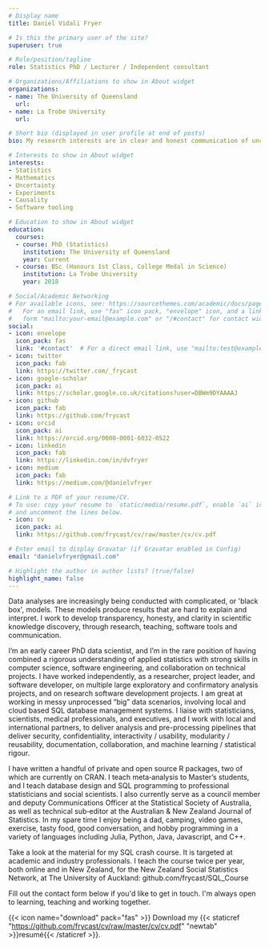 ```yaml
---
# Display name
title: Daniel Vidali Fryer

# Is this the primary user of the site?
superuser: true

# Role/position/tagline
role: Statistics PhD / Lecturer / Independent consultant

# Organizations/Affiliations to show in About widget
organizations:
- name: The University of Queensland
  url:
- name: La Trobe University
  url:

# Short bio (displayed in user profile at end of posts)
bio: My research interests are in clear and honest communication of uncertainty

# Interests to show in About widget
interests:
- Statistics
- Mathematics
- Uncertainty
- Experiments
- Causality
- Software tooling

# Education to show in About widget
education:
  courses:
  - course: PhD (Statistics)
    institution: The University of Queensland
    year: Current
  - course: BSc (Honours 1st Class, College Medal in Science)
    institution: La Trobe University
    year: 2018

# Social/Academic Networking
# For available icons, see: https://sourcethemes.com/academic/docs/page-builder/#icons
#   For an email link, use "fas" icon pack, "envelope" icon, and a link in the
#   form "mailto:your-email@example.com" or "/#contact" for contact widget.
social:
- icon: envelope
  icon_pack: fas
  link: '#contact'  # For a direct email link, use "mailto:test@example.org".
- icon: twitter
  icon_pack: fab
  link: https://twitter.com/_frycast
- icon: google-scholar
  icon_pack: ai
  link: https://scholar.google.co.uk/citations?user=DBWm9DYAAAAJ
- icon: github
  icon_pack: fab
  link: https://github.com/frycast
- icon: orcid
  icon_pack: ai
  link: https://orcid.org/0000-0001-6032-0522
- icon: linkedin
  icon_pack: fab
  link: https://linkedin.com/in/dvfryer
- icon: medium
  icon_pack: fab
  link: https://medium.com/@danielvfryer

# Link to a PDF of your resume/CV.
# To use: copy your resume to `static/media/resume.pdf`, enable `ai` icons in `params.toml`, 
# and uncomment the lines below.
- icon: cv
  icon_pack: ai
  link: https://github.com/frycast/cv/raw/master/cv/cv.pdf

# Enter email to display Gravatar (if Gravatar enabled in Config)
email: "danielvfryer@gmail.com"

# Highlight the author in author lists? (true/false)
highlight_name: false
---
```


Data analyses are increasingly being conducted with complicated, or 'black box', models. These models produce results that are hard to explain and interpret. I work to develop transparency, honesty, and clarity in scientific knowledge discovery, through research, teaching, software tools and communication.

I’m an early career PhD data scientist, and I’m in the rare position of having combined a rigorous understanding of applied statistics with strong skills in computer science, software engineering, and collaboration on technical projects. I have worked independently, as a researcher, project leader, and software developer, on multiple large exploratory and confirmatory analysis projects, and on research software development projects. I am great at working in messy unprocessed “big” data scenarios, involving local and cloud based SQL database management systems. I liaise with statisticians, scientists, medical professionals, and executives, and I work with local and international partners, to deliver analysis and pre-processing pipelines that deliver security, confidentiality, interactivity / usability, modularity / reusability, documentation, collaboration, and machine learning / statistical rigour.

I have written a handful of private and open source R packages, two of which are currently on CRAN. I teach meta‑analysis to Master’s students, and I teach database design and SQL programming to professional statisticians and social scientists. I also currently serve as a council member and deputy Communications Officer at the Statistical Society of Australia, as well as technical sub‑editor at the Australian & New Zealand Journal of Statistics. In my spare time I enjoy being a dad, camping, video games, exercise, tasty food, good conversation, and hobby programming in a variety of languages including Julia, Python, Java, Javascript, and C++.

Take a look at the material for my SQL crash course. It is targeted at academic and industry professionals. I teach the course twice per year, both online and in New Zealand, for the New Zealand Social Statistics Network, at The University of Auckland: github.com/frycast/SQL_Course

Fill out the contact form below if you'd like to get in touch. 
I'm always open to learning, teaching and working together.

{{< icon name="download" pack="fas" >}} Download my {{< staticref "https://github.com/frycast/cv/raw/master/cv/cv.pdf" "newtab" >}}resumé{{< /staticref >}}.

